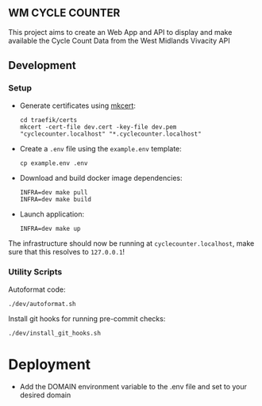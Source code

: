 ## WM CYCLE COUNTER

This project aims to create an Web App and API to display and make available the Cycle Count Data from the West Midlands Vivacity API

## Development

### Setup

- Generate certificates using [mkcert](https://github.com/FiloSottile/mkcert):

      cd traefik/certs
      mkcert -cert-file dev.cert -key-file dev.pem "cyclecounter.localhost" "*.cyclecounter.localhost"
      
- Create a `.env` file using the `example.env` template:

      cp example.env .env

- Download and build docker image dependencies:

      INFRA=dev make pull
      INFRA=dev make build

- Launch application:

      INFRA=dev make up
      
The infrastructure should now be running at `cyclecounter.localhost`, make sure that
this resolves to `127.0.0.1`!

### Utility Scripts

Autoformat code:

    ./dev/autoformat.sh

Install git hooks for running pre-commit checks:

    ./dev/install_git_hooks.sh

# Deployment

- Add the DOMAIN environment variable to the .env file and set to your desired domain


